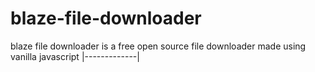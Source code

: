 # blaze-file-downloader
blaze file downloader is a free open source file downloader made using vanilla javascript 
|-------------|

